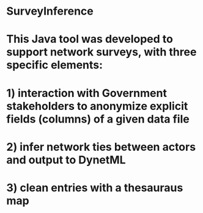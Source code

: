 # SurveyInference
# This Java tool was developed to support network surveys, with three specific elements:
# 1) interaction with Government stakeholders to anonymize explicit fields (columns) of a given data file
# 2) infer network ties between actors and output to DynetML
# 3) clean entries with a thesauraus map
